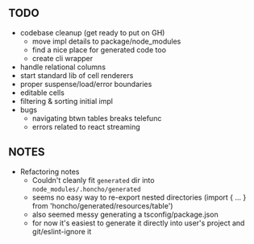 TODO
---
- codebase cleanup (get ready to put on GH)
  - move impl details to package/node_modules
  - find a nice place for generated code too
  - create cli wrapper
- handle relational columns
- start standard lib of cell renderers
- proper suspense/load/error boundaries
- editable cells
- filtering & sorting initial impl
- bugs
  - navigating btwn tables breaks telefunc
  - errors related to react streaming

NOTES
---
- Refactoring notes
  - Couldn't cleanly fit `generated` dir into `node_modules/.honcho/generated`
  - seems no easy way to re-export nested directories (import { ... } from 'honcho/generated/resources/table')
  - also seemed messy generating a tsconfig/package.json
  - for now it's easiest to generate it directly into user's project and git/eslint-ignore it
